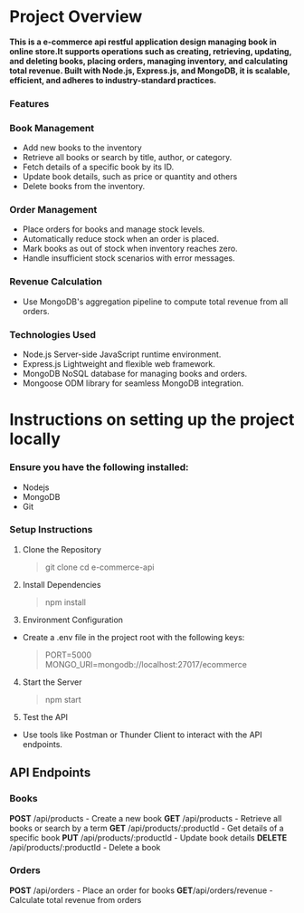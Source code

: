 # Project Overview

**This is a e-commerce api restful application design managing book in online store.It supports operations such as creating, retrieving, updating, and deleting books, placing orders, managing inventory, and calculating total revenue. Built with Node.js, Express.js, and MongoDB, it is scalable, efficient, and adheres to industry-standard practices.**

### Features

### Book Management

- Add new books to the inventory
- Retrieve all books or search by title, author, or category.
- Fetch details of a specific book by its ID.
- Update book details, such as price or quantity and others
- Delete books from the inventory.

### Order Management

- Place orders for books and manage stock levels.
- Automatically reduce stock when an order is placed.
- Mark books as out of stock when inventory reaches zero.
- Handle insufficient stock scenarios with error messages.

### Revenue Calculation

- Use MongoDB's aggregation pipeline to compute total revenue from all orders.

### Technologies Used

- Node.js Server-side JavaScript runtime environment.
- Express.js Lightweight and flexible web framework.
- MongoDB NoSQL database for managing books and orders.
- Mongoose ODM library for seamless MongoDB integration.

# Instructions on setting up the project locally

### Ensure you have the following installed:

- Nodejs
- MongoDB
- Git

### Setup Instructions

1. Clone the Repository
   > git clone <repository-url>
   > cd e-commerce-api
2. Install Dependencies

   > npm install

3. Environment Configuration

- Create a .env file in the project root with the following keys:
  > PORT=5000
  > MONGO_URI=mongodb://localhost:27017/ecommerce

4. Start the Server

   > npm start

5. Test the API

- Use tools like Postman or Thunder Client to interact with the API endpoints.

## API Endpoints

### Books

**POST** /api/products - Create a new book
**GET** /api/products - Retrieve all books or search by a term
**GET** /api/products/:productId - Get details of a specific book
**PUT** /api/products/:productId - Update book details
**DELETE** /api/products/:productId - Delete a book

### Orders

**POST** /api/orders - Place an order for books
**GET**/api/orders/revenue - Calculate total revenue from orders
